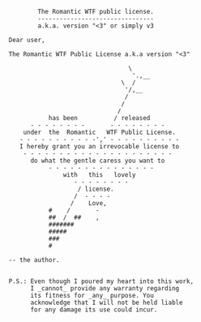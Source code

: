                        The Romantic WTF public license.
                       --------------------------------
                       a.k.a. version "<3" or simply v3
                       
               Dear user,

               The Romantic WTF Public License a.k.a version "<3"
                  
                                                \ 
                                                 '.,__
                                              \  /
                                               '/,__
                                               /
                                              /
                                             /
                          has been          / released
                     - - - - - - - -       - - - - - - - - 
                   under  the  Romantic   WTF Public License.
                  - - - - - - - - - - -',' - - - - - - - - - - 
                  I hereby grant you an irrevocable license to
                   - - - - - - - - - - - - - - - - - - - - -
                     do what the gentle caress you want to
                          - - - - - - - - - - - - - - -  
                              with   this   lovely
                                 - - - - - - - - 
                                  / license.
                                 /  - - - -
                                /    Love,
                          #    /       -
                          ##  /  ##    ,
                          #######     
                          #####
                          ###
                          #
    
               -- the author.
    
    
               P.S.: Even though I poured my heart into this work, 
                     I _cannot_ provide any warranty regarding 
                     its fitness for _any_ purpose. You
                     acknowledge that I will not be held liable
                     for any damage its use could incur.
